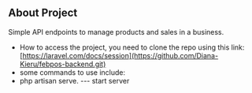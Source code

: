 ## About Project

Simple API endpoints to manage products and sales in a business.

- How to access the project, you need to clone the repo using this link: [https://laravel.com/docs/session](https://github.com/Diana-Kieru/febpos-backend.git)
- some commands to use include:
- php artisan serve. --- start server

